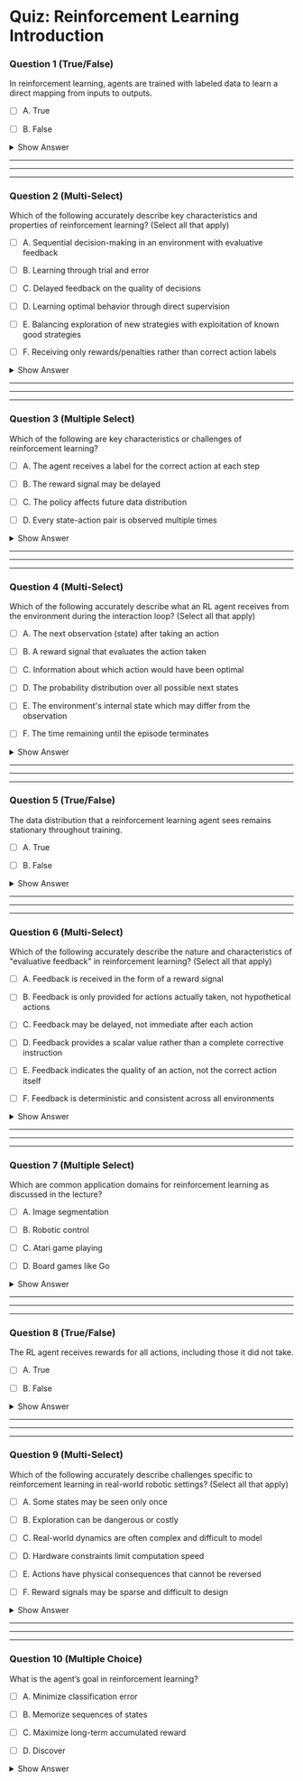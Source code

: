 # Quiz: Reinforcement Learning Introduction

### Question 1 (True/False)


In reinforcement learning, agents are trained with labeled data to learn a direct mapping from inputs to outputs.

- [ ] A. True

- [ ] B. False

<details>
<summary>Show Answer</summary>

**Correct Answers:** B
**Explanation:**  
Unlike supervised learning, reinforcement learning does not rely on labeled data.  
> "We will not receive supervision in the form of the correct decision... instead, we will only receive evaluative feedback in the form of reward for the decision..."
</details>

---

---

---


### Question 2 (Multi-Select)


Which of the following accurately describe key characteristics and properties of reinforcement learning? (Select all that apply)

- [ ] A. Sequential decision-making in an environment with evaluative feedback

- [ ] B. Learning through trial and error

- [ ] C. Delayed feedback on the quality of decisions

- [ ] D. Learning optimal behavior through direct supervision

- [ ] E. Balancing exploration of new strategies with exploitation of known good strategies

- [ ] F. Receiving only rewards/penalties rather than correct action labels

<details>
<summary>Show Answer</summary>
**Correct Answers:** B
**Explanation:**  
Reinforcement learning involves multiple key characteristics beyond just the basic definition.  
> "Reinforcement learning can be defined in one sentence as a sequential decision making in an environment with evaluative feedback."
> "A key characteristic is that the agent receives delayed feedback, making it difficult to determine which actions led to rewards."
> "RL algorithms must balance exploration of new strategies with exploitation of known successful strategies."
</details>

---

---

---


### Question 3 (Multiple Select)


Which of the following are key characteristics or challenges of reinforcement learning?

- [ ] A. The agent receives a label for the correct action at each step

- [ ] B. The reward signal may be delayed

- [ ] C. The policy affects future data distribution

- [ ] D. Every state-action pair is observed multiple times

<details>
<summary>Show Answer</summary>
**Correct Answers:** A
**Explanation:**  
RL faces unique challenges like delayed rewards and non-stationary data caused by policy updates.  
> "The reward may be delayed and it can only happen at the end of the task..."  
> "Any updates made to the policy... will change the data distribution... making this distribution non stationary."
</details>

---

---

---


### Question 4 (Multi-Select)


Which of the following accurately describe what an RL agent receives from the environment during the interaction loop? (Select all that apply)

- [ ] A. The next observation (state) after taking an action

- [ ] B. A reward signal that evaluates the action taken

- [ ] C. Information about which action would have been optimal

- [ ] D. The probability distribution over all possible next states

- [ ] E. The environment's internal state which may differ from the observation

- [ ] F. The time remaining until the episode terminates

<details>
<summary>Show Answer</summary>
**Correct Answers:** A, B
**Explanation:**  
The agent receives both the new observation and the reward after taking an action, but not the other information.  
> "...the agent will receive an observation... it will execute an action... and produce a new observation... as well as a reward..."
> "The agent does not receive information about what the optimal action would have been, nor does it typically have access to the environment's full internal state."
</details>

---

---

---


### Question 5 (True/False)


The data distribution that a reinforcement learning agent sees remains stationary throughout training.

- [ ] A. True

- [ ] B. False

<details>
<summary>Show Answer</summary>

**Correct Answers:** B
**Explanation:**  
The data distribution is non-stationary because the policy changes what data the agent sees.  
> "...will change the data distribution of states and rewards... making this distribution non stationary."
</details>

---

---

---


### Question 6 (Multi-Select)


Which of the following accurately describe the nature and characteristics of "evaluative feedback" in reinforcement learning? (Select all that apply)

- [ ] A. Feedback is received in the form of a reward signal

- [ ] B. Feedback is only provided for actions actually taken, not hypothetical actions

- [ ] C. Feedback may be delayed, not immediate after each action

- [ ] D. Feedback provides a scalar value rather than a complete corrective instruction

- [ ] E. Feedback indicates the quality of an action, not the correct action itself

- [ ] F. Feedback is deterministic and consistent across all environments

<details>
<summary>Show Answer</summary>
**Correct Answers:** A, B
**Explanation:**  
Evaluative feedback has multiple key characteristics that distinguish it from instructional feedback.  
> "Evaluative feedback means that the agent... receive rewards... only for the actions that it did take and not for the actions that did not take."
> "The reward signal merely evaluates actions, rather than instructing which action is correct."
> "The reward signal might be delayed, making it challenging to determine which action in a sequence led to a positive outcome."
</details>

---

---

---


### Question 7 (Multiple Select)


Which are common application domains for reinforcement learning as discussed in the lecture?

- [ ] A. Image segmentation

- [ ] B. Robotic control

- [ ] C. Atari game playing

- [ ] D. Board games like Go

<details>
<summary>Show Answer</summary>
**Correct Answers:** A
**Explanation:**  
These specific applications are mentioned in the lecture.  
> "Here is an instance of a robotic control task..."  
> "RL applied to learn how to play Atari video games..."  
> "RL has also been applied to games like go..."
</details>

---

---

---


### Question 8 (True/False)


The RL agent receives rewards for all actions, including those it did not take.

- [ ] A. True

- [ ] B. False

<details>
<summary>Show Answer</summary>

**Correct Answers:** B
**Explanation:**  
Only actions that are actually taken receive rewards.  
> "...the agent is supposed to pick actions and receive rewards... only for the actions that it did take and not for the actions that did not take."
</details>

---

---

---


### Question 9 (Multi-Select)


Which of the following accurately describe challenges specific to reinforcement learning in real-world robotic settings? (Select all that apply)

- [ ] A. Some states may be seen only once

- [ ] B. Exploration can be dangerous or costly

- [ ] C. Real-world dynamics are often complex and difficult to model

- [ ] D. Hardware constraints limit computation speed

- [ ] E. Actions have physical consequences that cannot be reversed

- [ ] F. Reward signals may be sparse and difficult to design

<details>
<summary>Show Answer</summary>
**Correct Answers:** A, B
**Explanation:**  
Real-world robotics faces numerous challenges that make RL particularly difficult.  
> "...the agent will see certain states only once and never again in his lifetime, making it difficult to learn from past mistakes."
> "In real-world settings, exploration can lead to physical damage, and the dynamics are often complex and difficult to model accurately."
> "The hardware constraints and physical consequences of actions create additional challenges not present in simulated environments."
</details>

---

---

---


### Question 10 (Multiple Choice)


What is the agent’s goal in reinforcement learning?

- [ ] A. Minimize classification error

- [ ] B. Memorize sequences of states

- [ ] C. Maximize long-term accumulated reward

- [ ] D. Discover

<details>
<summary>Show Answer</summary>
**Correct Answers:** A
**Explanation:**  
The core objective of the agent is long-term reward maximization.  
> "The objective of this agent is to maximize the reward it will get from the environment in the long run."
</details>

